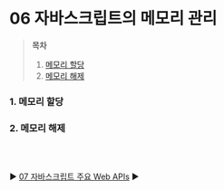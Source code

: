# 06 자바스크립트의 메모리 관리

> **목차**
>
> 1. [메모리 할당](#1-메모리-할당)
> 2. [메모리 해제](#2-메모리-해제)

### 1. 메모리 할당

### 2. 메모리 해제

<br/>  
<br/>

:arrow_forward: [07 자바스크립트 주요 Web APIs](./07%20%EC%9E%90%EB%B0%94%EC%8A%A4%ED%81%AC%EB%A6%BD%ED%8A%B8%20%EC%A3%BC%EC%9A%94%20Web%20APIs.md) :arrow_forward:
